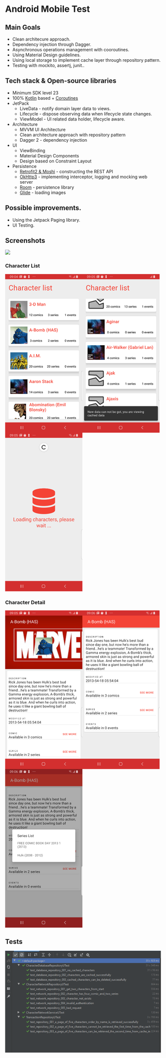 # Android Mobile Test

## Main Goals

* Clean architecure approach.
* Dependency injection through Dagger.
* Asynchronous operations management with cooroutines.
* Using Material Design guidelines.
* Using local storage to implement cache layer through repository pattern.
* Testing with mockito, assertj, junit..

 ## Tech stack & Open-source libraries
 - Minimum SDK level 23
 - 100% [Kotlin](https://kotlinlang.org/) based + [Coroutines](https://github.com/Kotlin/kotlinx.coroutines)
 - JetPack
   - LiveData - notify domain layer data to views.
   - Lifecycle - dispose observing data when lifecycle state changes.
   - ViewModel - UI related data holder, lifecycle aware.
 - Architecture
   - MVVM UI Architecture
   - Clean architecture approach with repository pattern
   - Dagger 2 - dependency injection
 - UI
    - ViewBinding
    - Material Design Components
    - Design based on Constraint Layout
 - Persistence
    - [Retrofit2 & Moshi](https://github.com/square/retrofit) - constructing the REST API
    - [OkHttp3](https://github.com/square/okhttp) - implementing interceptor, logging and mocking web server
    - [Room](https://developer.android.com/training/data-storage/room) -  persistence library
    - [Glide](https://github.com/bumptech/glide) - loading images

## Possible improvements.

* Using the Jetpack Paging library.
* UI Testing.

## Screenshots

<img width="250px"  src="./screenshots/app_gif.gif" />

### Character List
<img width="250px" align="left" src="./screenshots/image_1.png" />
<img width="250px" align="left" src="./screenshots/image_2.png" />
<img width="250px"  src="./screenshots/image_3.png" />

### Character Detail
<img width="250px" align="left" src="./screenshots/image_4.png" />
<img width="250px" align="left" src="./screenshots/image_5.png" />
<img width="250px"  src="./screenshots/image_6.png" />


## Tests
<img width="600px"  src="./screenshots/image_7.PNG" />
